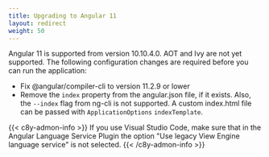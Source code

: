 ```yaml
---
title: Upgrading to Angular 11
layout: redirect
weight: 50
---
```


Angular 11 is supported from version 10.10.4.0. AOT and Ivy are not yet supported. The following configuration changes are required before you can run the application:

- Fix @angular/compiler-cli to version 11.2.9 or lower
- Remove the `index` property from the angular.json file, if it exists. Also, the `--index` flag from ng-cli is not supported. A custom index.html file can be passed with `ApplicationOptions` `indexTemplate`.

{{< c8y-admon-info >}}
If you use Visual Studio Code, make sure that in the Angular Language Service Plugin the option "Use legacy View Engine language service" is not selected.
{{< /c8y-admon-info >}}
